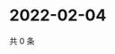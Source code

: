 # 2022-02-04

共 0 条

<!-- BEGIN WEIBO -->
<!-- 最后更新时间 Fri Feb 04 2022 13:07:23 GMT+0800 (China Standard Time) -->

<!-- END WEIBO -->
